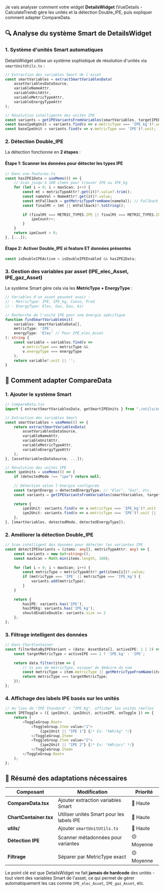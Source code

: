 Je vais analyser comment votre widget **DetailsWidget** (VueDetails - CalculateTrend) gère les unités et la détection Double_IPE, puis expliquer comment adapter CompareData.

## 🔍 Analyse du système Smart de DetailsWidget

### 1. **Système d'unités Smart automatiques**

DetailsWidget utilise un système sophistiqué de résolution d'unités via `smartUnitUtils.ts` :

```typescript
// Extraction des variables Smart de l'asset
const smartVariables = extractSmartVariablesData(
    assetVariablesDataSource,
    variableNameAttr,
    variableUnitAttr,
    variableMetricTypeAttr,
    variableEnergyTypeAttr
);

// Résolution intelligente des unités IPE
const variants = getIPEVariantsFromVariables(smartVariables, targetIPEEnergy);
const baseIpeKgUnit = variants.find(v => v.metricType === 'IPE_kg')?.unit;
const baseIpeUnit = variants.find(v => v.metricType === 'IPE')?.unit;
```

### 2. **Détection Double_IPE**

La détection fonctionne en **2 étapes** :

#### Étape 1: Scanner les données pour détecter les types IPE
```typescript
// Dans use-features.ts
const hasIPE1Data = useMemo(() => {
    // Scan jusqu'à 100 items pour trouver IPE ou IPE_kg
    for (let i = 0; i < maxScan; i++) {
        const mt = metricTypeAttr?.get(it)?.value?.trim();
        const nameVal = NameAttr?.get(it)?.value;
        const mtFallback = getMetricTypeFromName(nameVal); // Fallback sur le nom
        const finalMt = (mt || mtFallback)?.toString();
        
        if (finalMt === METRIC_TYPES.IPE || finalMt === METRIC_TYPES.IPE_KG) {
            ipeCount++;
        }
    }
    return ipeCount > 0;
}, [...]);
```

#### Étape 2: Activer Double_IPE si feature ET données présentes
```typescript
const isDoubleIPEActive = isDoubleIPEEnabled && hasIPE2Data;
```

### 3. **Gestion des variables par asset (IPE_elec_Asset, IPE_gaz_Asset)**

Le système Smart gère cela via les **MetricType + EnergyType** :

```typescript
// Variables d'un asset peuvent avoir :
// - MetricType: IPE, IPE_kg, Conso, Prod
// - EnergyType: Elec, Gaz, Eau, Air

// Recherche de l'unité IPE pour une énergie spécifique
function findSmartVariableUnit(
    variables: SmartVariableData[],
    metricType: 'IPE',
    energyType: 'Elec' // Pour IPE_elec_Asset
): string {
    const variable = variables.find(v => 
        v.metricType === metricType && 
        v.energyType === energyType
    );
    return variable?.unit || '';
}
```

## 🔄 Comment adapter CompareData

### 1. **Ajouter le système Smart**

```typescript
// CompareData.tsx
import { extractSmartVariablesData, getSmartIPEUnits } from "./utils/smartUnitUtils";

// Extraction des variables Smart
const smartVariables = useMemo(() => {
    return extractSmartVariablesData(
        assetVariablesDataSource,
        variableNameAttr,
        variableUnitAttr,
        variableMetricTypeAttr,
        variableEnergyTypeAttr
    );
}, [assetVariablesDataSource, ...]);

// Résolution des unités IPE
const ipeUnits = useMemo(() => {
    if (detectedMode !== "ipe") return null;
    
    // Détection selon l'énergie configurée
    const targetEnergy = detectedEnergyType; // "Elec", "Gaz", etc.
    const variants = getIPEVariantsFromVariables(smartVariables, targetEnergy);
    
    return {
        ipe1Unit: variants.find(v => v.metricType === 'IPE_kg')?.unit || '',
        ipe2Unit: variants.find(v => v.metricType === 'IPE')?.unit || ''
    };
}, [smartVariables, detectedMode, detectedEnergyType]);
```

### 2. **Améliorer la détection Double_IPE**

```typescript
// Scan intelligent des données pour détecter les variantes IPE
const detectIPEVariants = (items: any[], metricTypeAttr: any) => {
    const variants = new Set<string>();
    const maxScan = Math.min(items.length, 100);
    
    for (let i = 0; i < maxScan; i++) {
        const metricType = metricTypeAttr?.get(items[i])?.value;
        if (metricType === 'IPE' || metricType === 'IPE_kg') {
            variants.add(metricType);
        }
    }
    
    return {
        hasIPE: variants.has('IPE'),
        hasIPEKg: variants.has('IPE_kg'),
        shouldEnableDouble: variants.size >= 2
    };
};
```

### 3. **Filtrage intelligent des données**

```typescript
// Dans ChartContainer
const filterDataByIPEVariant = (data: AssetData[], activeIPE: 1 | 2) => {
    const targetMetricType = activeIPE === 1 ? 'IPE_kg' : 'IPE';
    
    return data.filter(item => {
        // Si pas de metricType, essayer de déduire du nom
        const metricType = item.metricType || getMetricTypeFromName(item.name);
        return metricType === targetMetricType;
    });
};
```

### 4. **Affichage des labels IPE basés sur les unités**

```typescript
// Au lieu de "IPE Standard" / "IPE Kg", afficher les unités réelles
const IPEToggle = ({ ipe1Unit, ipe2Unit, activeIPE, onToggle }) => {
    return (
        <ToggleGroup.Root>
            <ToggleGroup.Item value="1">
                {ipe1Unit || "IPE 1"} {/* Ex: "kWh/kg" */}
            </ToggleGroup.Item>
            <ToggleGroup.Item value="2">
                {ipe2Unit || "IPE 2"} {/* Ex: "kWh/pcs" */}
            </ToggleGroup.Item>
        </ToggleGroup.Root>
    );
};
```

## 📝 Résumé des adaptations nécessaires

| Composant | Modification | Priorité |
|-----------|-------------|----------|
| **CompareData.tsx** | Ajouter extraction variables Smart | 🔴 Haute |
| **ChartContainer.tsx** | Utiliser unités Smart pour les labels IPE | 🔴 Haute |
| **utils/** | Ajouter `smartUnitUtils.ts` | 🔴 Haute |
| **Détection IPE** | Scanner métadonnées pour variantes | 🟡 Moyenne |
| **Filtrage** | Séparer par MetricType exact | 🟡 Moyenne |

Le point clé est que DetailsWidget ne fait **jamais de hardcode** des unités - tout vient des variables Smart de l'asset, ce qui permet de gérer automatiquement les cas comme `IPE_elec_Asset`, `IPE_gaz_Asset`, etc.